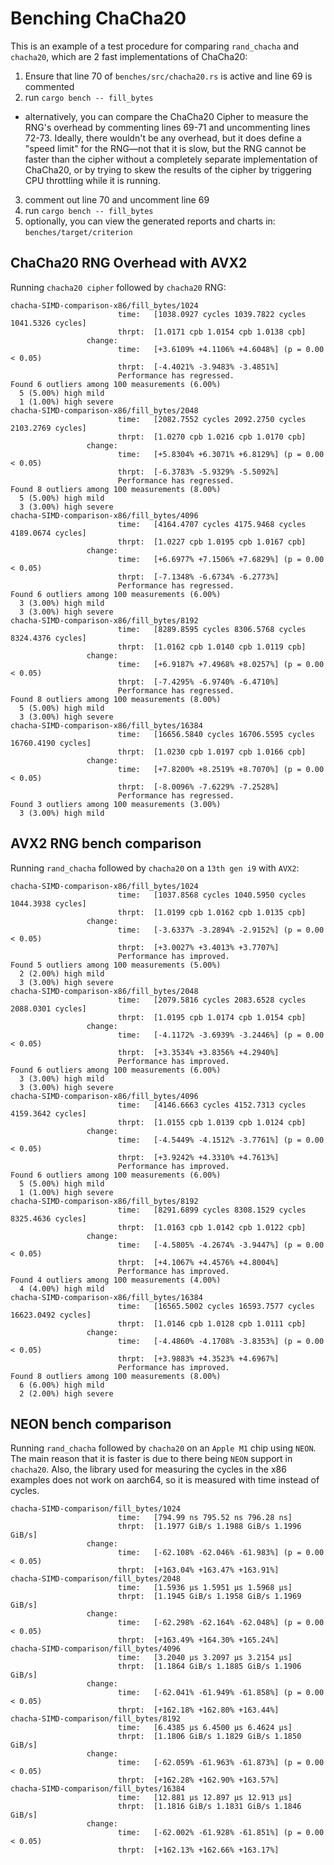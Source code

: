 # Benching ChaCha20
This is an example of a test procedure for comparing `rand_chacha` and `chacha20`, which are 2 fast implementations of ChaCha20:
1) Ensure that line 70 of `benches/src/chacha20.rs` is active and line 69 is commented
2) run `cargo bench -- fill_bytes`
- alternatively, you can compare the ChaCha20 Cipher to measure the RNG's overhead by commenting lines 69-71 and uncommenting lines 72-73. Ideally, there wouldn't be any overhead, but it does define a "speed limit" for the RNG—not that it is slow, but the RNG cannot be faster than the cipher without a completely separate implementation of ChaCha20, or by trying to skew the results of the cipher by triggering CPU throttling while it is running.
3) comment out line 70 and uncomment line 69
4) run `cargo bench -- fill_bytes`
5) optionally, you can view the generated reports and charts in:
`benches/target/criterion`

## ChaCha20 RNG Overhead with AVX2
Running `chacha20 cipher` followed by `chacha20` RNG:
```
chacha-SIMD-comparison-x86/fill_bytes/1024                                                                            
                        time:   [1038.0927 cycles 1039.7822 cycles 1041.5326 cycles]
                        thrpt:  [1.0171 cpb 1.0154 cpb 1.0138 cpb]
                 change:
                        time:   [+3.6109% +4.1106% +4.6048%] (p = 0.00 < 0.05)
                        thrpt:  [-4.4021% -3.9483% -3.4851%]
                        Performance has regressed.
Found 6 outliers among 100 measurements (6.00%)
  5 (5.00%) high mild
  1 (1.00%) high severe
chacha-SIMD-comparison-x86/fill_bytes/2048                                                                             
                        time:   [2082.7552 cycles 2092.2750 cycles 2103.2769 cycles]
                        thrpt:  [1.0270 cpb 1.0216 cpb 1.0170 cpb]
                 change:
                        time:   [+5.8304% +6.3071% +6.8129%] (p = 0.00 < 0.05)
                        thrpt:  [-6.3783% -5.9329% -5.5092%]
                        Performance has regressed.
Found 8 outliers among 100 measurements (8.00%)
  5 (5.00%) high mild
  3 (3.00%) high severe
chacha-SIMD-comparison-x86/fill_bytes/4096                                                                             
                        time:   [4164.4707 cycles 4175.9468 cycles 4189.0674 cycles]
                        thrpt:  [1.0227 cpb 1.0195 cpb 1.0167 cpb]
                 change:
                        time:   [+6.6977% +7.1506% +7.6829%] (p = 0.00 < 0.05)
                        thrpt:  [-7.1348% -6.6734% -6.2773%]
                        Performance has regressed.
Found 6 outliers among 100 measurements (6.00%)
  3 (3.00%) high mild
  3 (3.00%) high severe
chacha-SIMD-comparison-x86/fill_bytes/8192                                                                             
                        time:   [8289.8595 cycles 8306.5768 cycles 8324.4376 cycles]
                        thrpt:  [1.0162 cpb 1.0140 cpb 1.0119 cpb]
                 change:
                        time:   [+6.9187% +7.4968% +8.0257%] (p = 0.00 < 0.05)
                        thrpt:  [-7.4295% -6.9740% -6.4710%]
                        Performance has regressed.
Found 8 outliers among 100 measurements (8.00%)
  5 (5.00%) high mild
  3 (3.00%) high severe
chacha-SIMD-comparison-x86/fill_bytes/16384                                                                             
                        time:   [16656.5840 cycles 16706.5595 cycles 16760.4190 cycles]
                        thrpt:  [1.0230 cpb 1.0197 cpb 1.0166 cpb]
                 change:
                        time:   [+7.8200% +8.2519% +8.7070%] (p = 0.00 < 0.05)
                        thrpt:  [-8.0096% -7.6229% -7.2528%]
                        Performance has regressed.
Found 3 outliers among 100 measurements (3.00%)
  3 (3.00%) high mild
```

## AVX2 RNG bench comparison
Running `rand_chacha` followed by `chacha20` on a `13th gen i9` with `AVX2`:
```
chacha-SIMD-comparison-x86/fill_bytes/1024                                                                            
                        time:   [1037.8568 cycles 1040.5950 cycles 1044.3938 cycles]
                        thrpt:  [1.0199 cpb 1.0162 cpb 1.0135 cpb]
                 change:
                        time:   [-3.6337% -3.2894% -2.9152%] (p = 0.00 < 0.05)
                        thrpt:  [+3.0027% +3.4013% +3.7707%]
                        Performance has improved.
Found 5 outliers among 100 measurements (5.00%)
  2 (2.00%) high mild
  3 (3.00%) high severe
chacha-SIMD-comparison-x86/fill_bytes/2048                                                                             
                        time:   [2079.5816 cycles 2083.6528 cycles 2088.0301 cycles]
                        thrpt:  [1.0195 cpb 1.0174 cpb 1.0154 cpb]
                 change:
                        time:   [-4.1172% -3.6939% -3.2446%] (p = 0.00 < 0.05)
                        thrpt:  [+3.3534% +3.8356% +4.2940%]
                        Performance has improved.
Found 6 outliers among 100 measurements (6.00%)
  3 (3.00%) high mild
  3 (3.00%) high severe
chacha-SIMD-comparison-x86/fill_bytes/4096                                                                             
                        time:   [4146.6663 cycles 4152.7313 cycles 4159.3642 cycles]
                        thrpt:  [1.0155 cpb 1.0139 cpb 1.0124 cpb]
                 change:
                        time:   [-4.5449% -4.1512% -3.7761%] (p = 0.00 < 0.05)
                        thrpt:  [+3.9242% +4.3310% +4.7613%]
                        Performance has improved.
Found 6 outliers among 100 measurements (6.00%)
  5 (5.00%) high mild
  1 (1.00%) high severe
chacha-SIMD-comparison-x86/fill_bytes/8192                                                                             
                        time:   [8291.6899 cycles 8308.1529 cycles 8325.4636 cycles]
                        thrpt:  [1.0163 cpb 1.0142 cpb 1.0122 cpb]
                 change:
                        time:   [-4.5805% -4.2674% -3.9447%] (p = 0.00 < 0.05)
                        thrpt:  [+4.1067% +4.4576% +4.8004%]
                        Performance has improved.
Found 4 outliers among 100 measurements (4.00%)
  4 (4.00%) high mild
chacha-SIMD-comparison-x86/fill_bytes/16384                                                                             
                        time:   [16565.5002 cycles 16593.7577 cycles 16623.0492 cycles]
                        thrpt:  [1.0146 cpb 1.0128 cpb 1.0111 cpb]
                 change:
                        time:   [-4.4860% -4.1708% -3.8353%] (p = 0.00 < 0.05)
                        thrpt:  [+3.9883% +4.3523% +4.6967%]
                        Performance has improved.
Found 8 outliers among 100 measurements (8.00%)
  6 (6.00%) high mild
  2 (2.00%) high severe
```
## NEON bench comparison
Running `rand_chacha` followed by `chacha20` on an `Apple M1` chip using `NEON`. The main reason that it is faster is due to there being `NEON` support in `chacha20`. Also, the library used for measuring the cycles in the x86 examples does not work on aarch64, so it is measured with time instead of cycles.
```
chacha-SIMD-comparison/fill_bytes/1024                        
                        time:   [794.99 ns 795.52 ns 796.28 ns]
                        thrpt:  [1.1977 GiB/s 1.1988 GiB/s 1.1996 GiB/s]
                 change:
                        time:   [-62.108% -62.046% -61.983%] (p = 0.00 < 0.05)
                        thrpt:  [+163.04% +163.47% +163.91%]
chacha-SIMD-comparison/fill_bytes/2048                        
                        time:   [1.5936 µs 1.5951 µs 1.5968 µs]
                        thrpt:  [1.1945 GiB/s 1.1958 GiB/s 1.1969 GiB/s]
                 change:
                        time:   [-62.298% -62.164% -62.048%] (p = 0.00 < 0.05)
                        thrpt:  [+163.49% +164.30% +165.24%]
chacha-SIMD-comparison/fill_bytes/4096                        
                        time:   [3.2040 µs 3.2097 µs 3.2154 µs]
                        thrpt:  [1.1864 GiB/s 1.1885 GiB/s 1.1906 GiB/s]
                 change:
                        time:   [-62.041% -61.949% -61.858%] (p = 0.00 < 0.05)
                        thrpt:  [+162.18% +162.80% +163.44%]
chacha-SIMD-comparison/fill_bytes/8192                        
                        time:   [6.4385 µs 6.4500 µs 6.4624 µs]
                        thrpt:  [1.1806 GiB/s 1.1829 GiB/s 1.1850 GiB/s]
                 change:
                        time:   [-62.059% -61.963% -61.873%] (p = 0.00 < 0.05)
                        thrpt:  [+162.28% +162.90% +163.57%]
chacha-SIMD-comparison/fill_bytes/16384                        
                        time:   [12.881 µs 12.897 µs 12.913 µs]
                        thrpt:  [1.1816 GiB/s 1.1831 GiB/s 1.1846 GiB/s]
                 change:
                        time:   [-62.002% -61.928% -61.851%] (p = 0.00 < 0.05)
                        thrpt:  [+162.13% +162.66% +163.17%]
```
